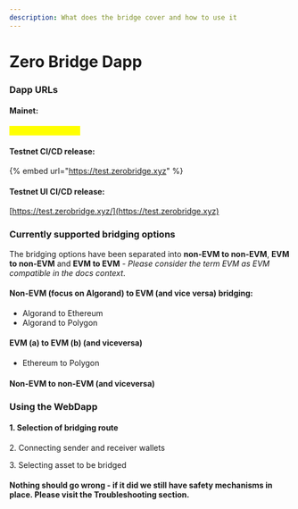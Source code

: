 ```yaml
---
description: What does the bridge cover and how to use it
---
```


# Zero Bridge Dapp

### Dapp URLs

#### Mainet:

<mark style="color:yellow;">Under construction</mark>

#### Testnet CI/CD release:

{% embed url="https://test.zerobridge.xyz" %}

#### Testnet UI CI/CD release:

[https://test.zerobridge.xyz/](https://test.zerobridge.xyz)

### Currently supported bridging options

The bridging options have been separated into **non-EVM to non-EVM**, **EVM to non-EVM** and **EVM to EVM** - _Please consider the term EVM as EVM compatible in the docs context_.

#### Non-EVM (focus on Algorand) to EVM (and vice versa) bridging:

* Algorand to Ethereum
* Algorand to Polygon

#### EVM (a) to EVM (b) (and viceversa)

* Ethereum to Polygon

#### Non-EVM to non-EVM (and viceversa)

### Using the WebDapp

#### 1. Selection of bridging route

2\. Connecting sender and receiver wallets

3\. Selecting asset to be bridged

#### Nothing should go wrong - if it did we still have safety mechanisms in place. Please visit the Troubleshooting section.
